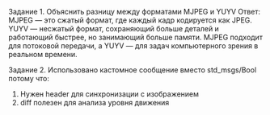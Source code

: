 Задание 1. Объяснить разницу между форматами MJPEG и YUYV
Ответ: MJPEG — это сжатый формат, где каждый кадр кодируется как JPEG. YUYV — несжатый формат, сохраняющий больше деталей и работающий быстрее, но занимающий больше памяти. MJPEG подходит для потоковой передачи, а YUYV — для задач компьютерного зрения в реальном времени.

Задание 2.
Использовано кастомное сообщение вместо std_msgs/Bool потому что:
1. Нужен header для синхронизации с изображением
2. diff полезен для анализа уровня движения
